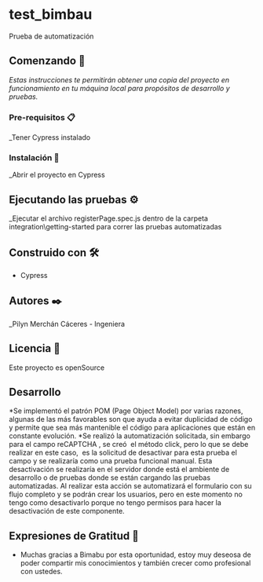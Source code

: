 # test_bimbau

Prueba de automatización

## Comenzando 🚀

_Estas instrucciones te permitirán obtener una copia del proyecto en funcionamiento en tu máquina local para propósitos de desarrollo y pruebas._


### Pre-requisitos 📋

_Tener Cypress instalado


### Instalación 🔧

_Abrir el proyecto en Cypress


## Ejecutando las pruebas ⚙️

_Ejecutar el archivo registerPage.spec.js dentro de la carpeta integration\getting-started para correr las pruebas automatizadas


## Construido con 🛠️


* Cypress

## Autores ✒️

_Pilyn Merchán Cáceres - Ingeniera


## Licencia 📄

Este proyecto es openSource

## Desarrollo

*Se implementó el patrón POM (Page Object Model) por varias razones, algunas de las más favorables son que ayuda a evitar duplicidad de código y permite que sea más mantenible el código para aplicaciones que están en constante evolución.
*Se realizó la automatización solicitada, sin embargo  para el campo reCAPTCHA , se creó  el método click, pero lo que se debe realizar en este caso,  es la solicitud de desactivar para esta prueba el campo y se realizaría como una prueba funcional manual. Esta desactivación se realizaría en el servidor donde está el ambiente de  desarrollo o de pruebas donde se están cargando las pruebas automatizadas. Al realizar esta acción se automatizará el formulario con su flujo completo y se podrán crear los usuarios, pero en este momento no tengo como desactivarlo porque no tengo permisos para hacer la desactivación de este componente.

## Expresiones de Gratitud 🎁

* Muchas gracias a Bimabu por esta oportunidad, estoy muy deseosa de poder compartir mis conocimientos y también    crecer como profesional con ustedes.


